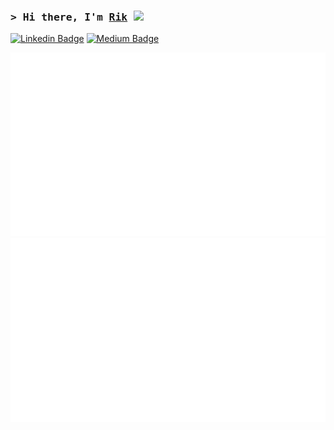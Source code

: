 ### <samp>&gt; Hi there, I'm <a href="https://gkassym.netlify.app" target="_blank">Rik</a> <img src="https://media.giphy.com/media/hvRJCLFzcasrR4ia7z/giphy.gif" width="25"> </samp>

[![Linkedin Badge](https://img.shields.io/badge/-LinkedIn-0e76a8?style=flat-square&logo=Linkedin&logoColor=white)](https://linkedin.com/in/rik-van-haaren-119346250)
[![Medium Badge](https://img.shields.io/badge/medium-%2312100E.svg?&style=for-square&logo=medium&logoColor=white)](https://medium.com/@contact_74222)

<a href="https://github.com/rikvanhaaren/github-stats-transparent">

  ![](https://raw.githubusercontent.com/rikvanhaaren/github-stats-transparent/output/generated/overview.svg)
  ![](https://raw.githubusercontent.com/rikvanhaaren/github-stats-transparent/output/generated/languages.svg)

</a>

<!-- [![Website Badge](https://img.shields.io/badge/Website-3b5998?style=flat-square&logo=google-chrome&logoColor=white)]() -->
<!-- [![Twitter Badge](https://img.shields.io/badge/-Twitter-00acee?style=flat-square&logo=Twitter&logoColor=white)]() -->
<!-- [![Instagram Badge](https://img.shields.io/badge/-Instagram-e4405f?style=flat-square&logo=Instagram&logoColor=white)]() -->

